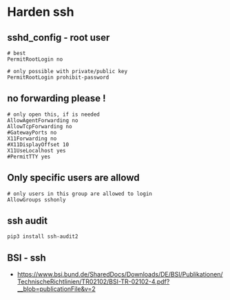 # Harden ssh 

## sshd_config - root user

```
# best
PermitRootLogin no

# only possible with private/public key 
PermitRootLogin prohibit-password
```

## no forwarding please ! 

```
# only open this, if is needed 
AllowAgentForwarding no
AllowTcpForwarding no
#GatewayPorts no
X11Forwarding no 
#X11DisplayOffset 10
X11UseLocalhost yes
#PermitTTY yes
```

## Only specific users are allowd 

```
# only users in this group are allowed to login 
AllowGroups sshonly 
```
## ssh audit 

```
pip3 install ssh-audit2

```


## BSI - ssh 

  * https://www.bsi.bund.de/SharedDocs/Downloads/DE/BSI/Publikationen/TechnischeRichtlinien/TR02102/BSI-TR-02102-4.pdf?__blob=publicationFile&v=2
